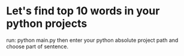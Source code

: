 # Let's find top 10 words in your python projects
run:
python main.py
then enter your python absolute project path and choose part of sentence.
